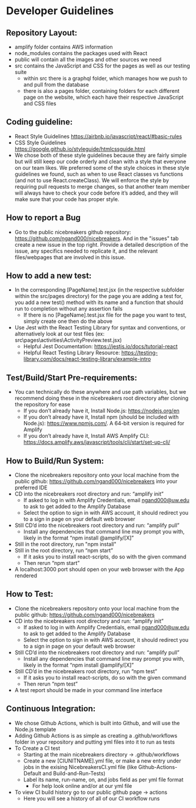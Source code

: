 # Developer Guidelines

## Repository Layout:
- amplify folder contains AWS information
- node_modules contains the packages used with React
- public will contain all the images and other sources we need
- src contains the JavaScript and CSS for the pages as well as our testing suite
    - within src there is a graphql folder, which manages how we push to and pull from the database
    - there is also a pages folder, containing folders for each different page on the website, which each have their respective JavaScript and CSS files

## Coding guideline:
- React Style Guidelines https://airbnb.io/javascript/react/#basic-rules 
- CSS Style Guidelines https://google.github.io/styleguide/htmlcssguide.html 
- We chose both of these style guidelines because they are fairly simple but will still keep our code orderly and clean with a style that everyone on our team likes. We preferred some of the style choices in these style guidelines we found, such as when to use React classes vs functions (and not to use React.createClass). We will enforce the style by requiring pull requests to merge changes, so that another team member will always have to check your code before it’s added, and they will make sure that your code has proper style.

## How to report a Bug
- Go to the public nicebreakers github repository: https://github.com/ngand000/nicebreakers. And in the "issues" tab create a new issue in the top right. Provide a detailed description of the issue, any specifics needed to replicate it, and the relevant files/webpages that are involved in this issue.

## How to add a new test:
- In the corresponding [PageName].test.jsx (in the respective subfolder within the src/pages directory) for the page you are adding a test for, you add a new test() method with its name and a function that should run to completion without any assertion fails
    - If there is no [PageName].test.jsx file for the page you want to test, simply create one then do the above
- Use Jest with the React Testing Library for syntax and conventions, or alternatively look at our test files (ex: src\pages\activities\ActivityPreview.test.jsx)
    - Helpful Jest Documentation: https://jestjs.io/docs/tutorial-react
    - Helpful React Testing Library Resource: https://testing-library.com/docs/react-testing-library/example-intro

## Test/Build/Start Pre-requirements:
- You can technically do these anywhere and use path variables, but we recommend doing these in the nicebreakers root directory after cloning the repository for ease
    - If you don’t already have it, Install Node.js: https://nodejs.org/en
    - If you don’t already have it, Install npm (should be included with Node.js): https://www.npmjs.com/. A 64-bit version is required for Amplify
    - If you don’t already have it, Install AWS Amplify CLI: https://docs.amplify.aws/javascript/tools/cli/start/set-up-cli/

## How to Build/Run System:
- Clone the nicebreakers repository onto your local machine from the public github: https://github.com/ngand000/nicebreakers into your preferred IDE
- CD into the nicebreakers root directory and run: “amplify init”
    - If asked to log in with Amplify Credentials, email ngand000@uw.edu to ask to get added to the Amplify Database
    - Select the option to sign in with AWS account, it should redirect you to a sign in page on your default web browser
- Still CD’d into the nicebreakers root directory and run: “amplify pull”
    - Install any dependencies that command line may prompt you with, likely in the format “npm install @amplify/[X]”
- Still in the root directory, run "npm install"
- Still in the root directory, run “npm start”
    - If it asks you to install react-scripts, do so with the given command
    - Then rerun “npm start”
- A localhost:3000 port should open on your web browser with the App rendered

## How to Test:
- Clone the nicebreakers repository onto your local machine from the public github: https://github.com/ngand000/nicebreakers
- CD into the nicebreakers root directory and run: “amplify init”
    - If asked to log in with Amplify Credentials, email ngand000@uw.edu to ask to get added to the Amplify Database
    - Select the option to sign in with AWS account, it should redirect you to a sign in page on your default web browser
- Still CD’d into the nicebreakers root directory and run: “amplify pull”
    - Install any dependencies that command line may prompt you with, likely in the format “npm install @amplify/[X]”
- Still CD’d in the nicebreakers root directory, run “npm test”
    - If it asks you to install react-scripts, do so with the given command
    - Then rerun “npm test”
- A test report should be made in your command line interface

## Continuous Integration:
- We chose Github Actions, which is built into Github, and will use the Node.js template
- Adding Github Actions is as simple as creating a .github/workflows folder in your repository and putting yml files into it to run as tests
- To Create a CI test
    - Starting at the main nicebreakers directory -> .github/workflows
    - Create a new [CIUNITNAME].yml file, or make a new entry under jobs in the exising NicebreakersCI.yml file (like Github-Actions-Default and Build-and-Run-Tests)
    - Label its name, run-name, on, and jobs field as per yml file format
        - For help look online and/or at our yml file
- To view CI build history go to our public github page -> actions
    - Here you will see a history of all of our CI workflow runs
